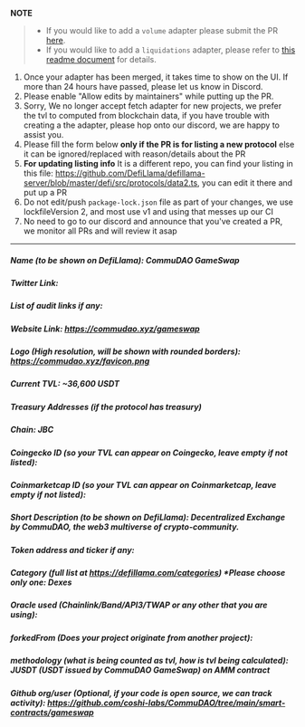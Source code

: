 **NOTE**

> - If you would like to add a `volume` adapter please submit the PR [here](https://github.com/DefiLlama/adapters).
> - If you would like to add a `liquidations` adapter, please refer to [this readme document](https://github.com/DefiLlama/DefiLlama-Adapters/tree/main/liquidations) for details.

1. Once your adapter has been merged, it takes time to show on the UI. If more than 24 hours have passed, please let us know in Discord.
2. Please enable "Allow edits by maintainers" while putting up the PR.
3. Sorry, We no longer accept fetch adapter for new projects, we prefer the tvl to computed from blockchain data, if you have trouble with creating a the adapter, please hop onto our discord, we are happy to assist you.
4. Please fill the form below  **only if the PR is for listing a new protocol** else it can be ignored/replaced with reason/details about the PR
5. **For updating listing info** It is a different repo, you can find your listing in this file: https://github.com/DefiLlama/defillama-server/blob/master/defi/src/protocols/data2.ts, you can  edit it there and put up a PR
6. Do not edit/push `package-lock.json` file as part of your changes, we use lockfileVersion 2, and most use v1 and using that messes up our CI
7. No need to go to our discord and announce that you've created a PR, we monitor all PRs and will review it asap

---
##### Name (to be shown on DefiLlama): CommuDAO GameSwap


##### Twitter Link:


##### List of audit links if any:


##### Website Link: https://commudao.xyz/gameswap


##### Logo (High resolution, will be shown with rounded borders): https://commudao.xyz/favicon.png


##### Current TVL: ~36,600 USDT


##### Treasury Addresses (if the protocol has treasury)


##### Chain: JBC


##### Coingecko ID (so your TVL can appear on Coingecko, leave empty if not listed): 

##### Coinmarketcap ID (so your TVL can appear on Coinmarketcap, leave empty if not listed): 


##### Short Description (to be shown on DefiLlama): Decentralized Exchange by CommuDAO, the web3 multiverse of crypto-community. 


##### Token address and ticker if any:


##### Category (full list at https://defillama.com/categories) *Please choose only one: Dexes


##### Oracle used (Chainlink/Band/API3/TWAP or any other that you are using):


##### forkedFrom (Does your project originate from another project):


##### methodology (what is being counted as tvl, how is tvl being calculated): JUSDT (USDT issued by CommuDAO GameSwap) on AMM contract


##### Github org/user (Optional, if your code is open source, we can track activity): https://github.com/coshi-labs/CommuDAO/tree/main/smart-contracts/gameswap
